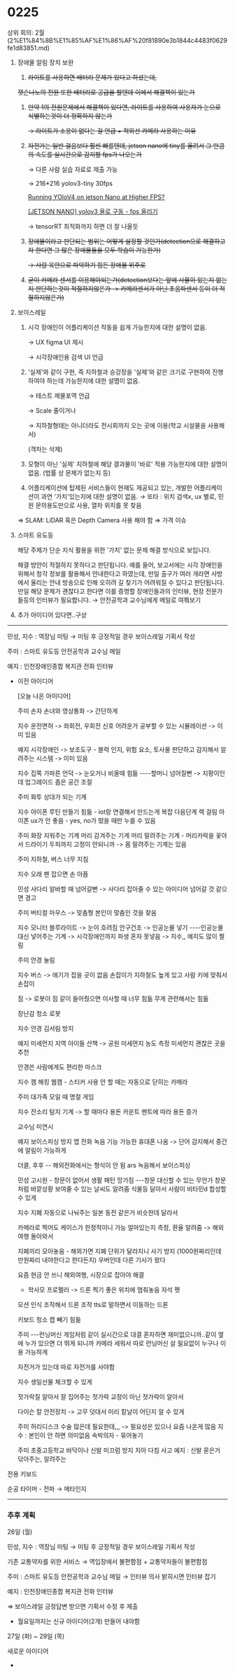 # 0225

상위 회의: 2월 (2%E1%84%8B%E1%85%AF%E1%86%AF%20f81890e3b1844c4483f0629fe1d83851.md)

1. 장애물 알림 장치 보완
    1. ~~라이트를 사용하면 배터리 문제가 있다고 하셨는데,~~
    
    ~~잿슨나노의 전원 또한 배터리로 공급을 할텐데 이에서 해결책이 있는가~~
    
    1. ~~만약 1의 전원문제에서 해결책이 있다면, 라이트를 사용하여 사용자가 눈으로 식별하는것이 더 정확하지 않는가~~
        
        ~~→ 라이트가 소용이 없다는 걸 언급 + 적외선 카메라 사용하는 이유~~
        
    2. ~~자전가는 일반 걸음보다 훨씬 빠를텐데, jetson nano에 tiny를 올려서 그 만큼의 속도를 실시간으로 감지할 fps가 나오는가~~
        
        → 다른 사람 실습 자료로 제출 가능 
        
        → 216*216 yolov3-tiny 30fps 
        
        [Running YOloV4 on jetson Nano at Higher FPS?](https://forums.developer.nvidia.com/t/running-yolov4-on-jetson-nano-at-higher-fps/123469)
        
        [[JETSON NANO] yolov3 욜로 구동 - fps 올리기](https://m.blog.naver.com/PostView.naver?blogId=j005580&logNo=221759659538&categoryNo=36&proxyReferer=)
        
        → tensorRT 최적화까지 하면 더 잘 나올듯
        
    3. ~~장애물이라고 판단되는 범위는 어떻게 설정할 것인가(detection으로 해결하고자 한다면 그 많은 장애물들을 모두 학습이 가능한가)~~
        
        ~~→ 사람 육안으로 파악하기 힘든 장애물 위주로~~
        
    4. ~~굳이 카메라 센서를 이용해야되는가(detection보다는 앞에 사물이 있는지 없는지 판단하는것이 적절하지않은가 -> 카메라센서가 아닌 초음파센서 등이 더 적절하지않은가)~~
    
2. 보이스레일
    1. 시각 장애인이 어플리케이션 작동을 쉽게 가능한지에 대한 설명이 없음.
        
        → UX figma UI 제시 
        
        → 시각장애인용 검색 UI 언급
        
    2. '실제'와 같이 구현, 즉 지하철과 승강장을 '실제'와 같은 크기로 구현하여 진행하여야 하는데 가능한지에 대한 설몀이 없음.
        
        → 테스트 제물포역 언급
        
        → Scale 줄이거나
        
        → 지하철형태는 아니더라도 전시회까지 오는 곳에 이용(학교 시설물을 사용해서)
        
        (객차는 삭제)
        
    3. 모형이 아닌 '실제' 지하철에 해당 결과물이 '바로' 적용 가능한지에 대한 설명이 없음. (법률 상 문제가 없는지 등)
    4. 어플리케이션에 탑제된 서비스들이 현재도 제공되고 있는, 개발한 어플리케이션이 과연 '가치'있는지에 대한 설명이 없음.
    → 또타 : 위치 검색x, ux 별로, 민원 문의용도만으로 사용, 열차 위치를 못 찾음
    
    ⇒ SLAM: LiDAR 혹은 Depth Camera 사용 해야 함 ⇒ 가격 이슈
    

1. 스마트 유도등 
    
    해당 주제가 단순 지식 활용을 위한 '가치' 없는 문제 해결 방식으로 보입니다.
    
    해결 방안이 적절하지 못하다고 판단됩니다. 예를 들어, 보고서에는 시각 장애인을 위해서 청각 정보를 활용해서 안내한다고 하였는데, 만일 출구가 여러 개라면 사방에서 울리는 안내 방송으로 인해 오히려 길 찾기가 어려워질 수 있다고 판단됩니다. 만일 해당 문제가 괜찮다고 한다면 이를 증명할 장애인들과의 인터뷰, 현장 전문가들등의 인터뷰가 필요합니다.
    → 안전공학과 교수님에게 메일로 여쭤보기
    
2. 추가 아이디어 있다면..구상

---

민성, 지수 : 역장님 미팅 → 미팅 후 긍정적일 경우 보이스레일 기획서 작성

주미 : 스마트 유도등 안전공학과 교수님 메일

예지 : 인천장애인종합 복지관 전화 인터뷰

- 이전 아이디어
    
    [오늘 나온 아이디어]
    
    주미
    손자 손녀와 영상통화 -> 간단하게
    
    지수
    운전면허 -> 좌회전, 우회전 신호 어려운거 공부할 수 있는 시뮬레이션
    -> 이미 있음
    
    예지
    시각장애인 -> 보조도구 - 블럭 인지, 위험 요소, 토사물 판단하고 감지해서 알려주는 시스템
    -> 이미 있음
    
    지수
    집쪽 가파른 언덕 -> 눈오거나 비올때 힘듦
    ----할머니 넘어질뻔 -> 지팡이인데 업그레이드
    좁은 공간 조절
    
    주미
    화투 상대가 되는 기계
    
    지수
    아이폰 루틴 만들기 힘듦 - iot랑 연결해서 만드는게 복잡
    다음단계 렉 걸림
    아이폰 ux가 안 좋음 - yes, no가 떴을 때만 누를 수 있음
    
    주미
    화장 지워주는 기계
    머리 감겨주는 기계
    머리 말려주는 기계 - 머리카락을 꽃아서
    드라이기 두피까지 고정이 안되니까
    -> 몸 말려주는 기계는 있음
    
    주미
    지하철, 버스 너무 지침
    
    지수
    오래 펜 잡으면 손 아픔
    
    민성
    사다리 알바할 때 넘어갈뻔 -> 사다리 잡아줄 수 있는 아이디어
    넘어갈 것 같으면 경고
    
    주미
    버티컬 마우스 -> 맞춤형
    본인이 맞춤인 것을 찾음
    
    지수
    모니터 블루라이트 -> 눈이 흐려짐
    안구건조 -> 인공눈물 넣기
    ----인공눈물 대신 넣어주는 기계 -> 시각장애인까지 파생
    혼자 못넣음 -> 지수,,
    예지도 많이 찔림
    
    주미
    안경 눌림
    
    지수
    버스 -> 애기가 잡을 곳이 없음
    손잡이가 지하철도 높게 있고
    사람 키에 맞춰서 손잡이
    
    짐 -> 로봇이 짐 같이 들어줬으면
    이사할 때 너무 힘듦
    무게 관련해서는 힘듦
    
    장난감 청소 로봇
    
    지수
    안경 김서림 방지
    
    예지
    미세먼지
    지역 아이들 산책 -> 공원 미세먼지 농도 측정 미세먼지 괜찮은 곳을 추천
    
    안경쓴 사람에게도 편리한 마스크
    
    지수
    캠 해킹
    웹캠 - 스티커
    사용 안 할 때는 자동으로 닫히는 카메라
    
    주미
    대가족 모일 때 명절 게임
    
    지수
    잔소리 탐지 기계 -> 할 때마다 용돈 카운트
    멘트에 따라 용돈 증가
    
    교수님 미연시
    
    예지
    보이스피싱 방지 앱
    전화 녹음 기능 가능한 휴대폰 나옴
    -> 단어 감지해서 중간에 알림이 가능하게
    
    더콜, 후후 -- 해외전화에서는 형식이 안 됨
    ars 녹음해서 보이스피싱
    
    민성
    고시원 - 창문이 없어서 생활 패턴 망가짐
    ---창문 대신할 수 있는 무언가
    창문처럼 바깥상황 보여줄 수 있는
    날씨도 알려줌
    식물등 달아서 사람이 비타민d 합성할 수 있게
    
    지수
    지폐 자동으로 나눠주는
    일본 동전 같은거 비슷한데 달라서
    
    카메라로 찍어도 케이스가 한정적이니 가능
    얼마있는지 측정, 환율 알려줌 -> 해외여행 돌아와서
    
    지폐끼리 모아놓음 - 해외가면 지폐 단위가 달라지니 사기 방지 (1000원짜리인데 만원짜리 내야한다고 한다든지)
    우버인데 다른 기사가 왔다
    
    요즘 현금 안 쓰니 해외여행, 시장으로 잡아야 해결
    
    - 학사모 프로펠러 -> 드론
    찍기 좋은 위치에 멈춰놓음
    자석 펫
    
    모션 인식 조작해서 드론 조작
    tts로 말하면서 이동하는 드론
    
    키보드 청소 캡 빼기 힘듦
    
    주미
    ---런닝머신 게임처럼 같이 실시간으로 대결
    혼자하면 재미없으니까..같이 옆에 누가 있으면 더 뛰게 되니까
    카메라 세워서
    따로 런닝머신 살 필요없이 누구나 이용 가능하게
    
    자전거가 있는데 따로 자전거를 사야함
    
    지수
    생일선물 체크할 수 있게
    
    젓가락질 알아서 잘 집어주는 젓가락
    교정이 아닌 젓가락이 알아서
    
    다이슨 칼 안전장치 -> 고무 덧대서 미리 칼날이 어딘지 알 수 있게
    
    주미
    허리디스크 수술 많은데 필요한데,,,
    -> 필요성은 있으나 요즘 나온게 많음
    지수 : 본인이 안 하면 의미없음
    속박의자 - 묶어놓기
    
    주미
    초중고등학교 바닥이나 신발 미끄럼 방지
    치아 다침 사고
    예지 : 신발 묻은거 닦아주는, 알려주는
    

전용 키보드

순공 타이머 - 전파 → 메타인지

---

### 추후 계획

26일 (월)

민성, 지수 : 역장님 미팅 → 미팅 후 긍정적일 경우 보이스레일 기획서 작성

기존 교통약자를 위한 서비스 → 역입장에서 불편함점 + 교통약자들이 불편함점

주미 : 스마트 유도등 안전공학과 교수님 메일 → 인터뷰 의사 밝히시면 인터뷰 잡기

예지 : 인천장애인종합 복지관 전화 인터뷰

⇒ 보이스레일 긍정답변 받으면 기획서 수정 후 제출

- 월요일까지는 신규 아이디어(2개) 만들어 내야함

27일 (화) ~ 29일 (목)

새로운 아이디어 

-